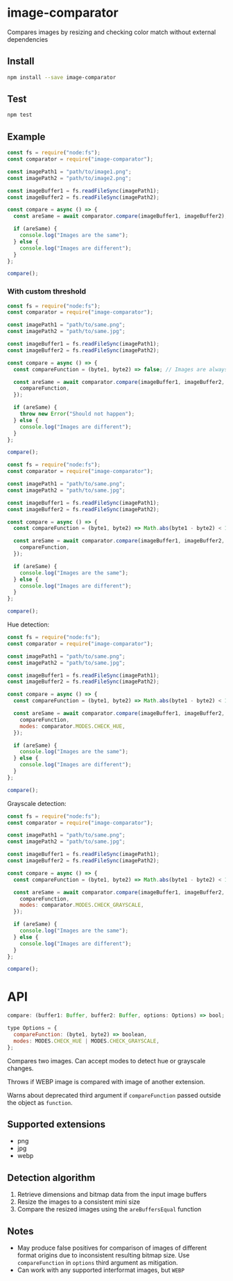 # image-comparator

Compares images by resizing and checking color match without external dependencies

## Install

```bash
npm install --save image-comparator
```

## Test

```bash
npm test
```

## Example

```js
const fs = require("node:fs");
const comparator = require("image-comparator");

const imagePath1 = "path/to/image1.png";
const imagePath2 = "path/to/image2.png";

const imageBuffer1 = fs.readFileSync(imagePath1);
const imageBuffer2 = fs.readFileSync(imagePath2);

const compare = async () => {
  const areSame = await comparator.compare(imageBuffer1, imageBuffer2);

  if (areSame) {
    console.log("Images are the same");
  } else {
    console.log("Images are different");
  }
};

compare();
```

### With custom threshold

```js
const fs = require("node:fs");
const comparator = require("image-comparator");

const imagePath1 = "path/to/same.png";
const imagePath2 = "path/to/same.jpg";

const imageBuffer1 = fs.readFileSync(imagePath1);
const imageBuffer2 = fs.readFileSync(imagePath2);

const compare = async () => {
  const compareFunction = (byte1, byte2) => false; // Images are always different

  const areSame = await comparator.compare(imageBuffer1, imageBuffer2, {
    compareFunction,
  });

  if (areSame) {
    throw new Error("Should not happen");
  } else {
    console.log("Images are different");
  }
};

compare();
```

```js
const fs = require("node:fs");
const comparator = require("image-comparator");

const imagePath1 = "path/to/same.png";
const imagePath2 = "path/to/same.jpg";

const imageBuffer1 = fs.readFileSync(imagePath1);
const imageBuffer2 = fs.readFileSync(imagePath2);

const compare = async () => {
  const compareFunction = (byte1, byte2) => Math.abs(byte1 - byte2) < 128; // If color difference is small enough

  const areSame = await comparator.compare(imageBuffer1, imageBuffer2, {
    compareFunction,
  });

  if (areSame) {
    console.log("Images are the same");
  } else {
    console.log("Images are different");
  }
};

compare();
```

Hue detection:

```js
const fs = require("node:fs");
const comparator = require("image-comparator");

const imagePath1 = "path/to/same.png";
const imagePath2 = "path/to/same.jpg";

const imageBuffer1 = fs.readFileSync(imagePath1);
const imageBuffer2 = fs.readFileSync(imagePath2);

const compare = async () => {
  const compareFunction = (byte1, byte2) => Math.abs(byte1 - byte2) < 128; // If color difference is small enough

  const areSame = await comparator.compare(imageBuffer1, imageBuffer2, {
    compareFunction,
    modes: comparator.MODES.CHECK_HUE,
  });

  if (areSame) {
    console.log("Images are the same");
  } else {
    console.log("Images are different");
  }
};

compare();
```

Grayscale detection:

```js
const fs = require("node:fs");
const comparator = require("image-comparator");

const imagePath1 = "path/to/same.png";
const imagePath2 = "path/to/same.jpg";

const imageBuffer1 = fs.readFileSync(imagePath1);
const imageBuffer2 = fs.readFileSync(imagePath2);

const compare = async () => {
  const compareFunction = (byte1, byte2) => Math.abs(byte1 - byte2) < 128; // If color difference is small enough

  const areSame = await comparator.compare(imageBuffer1, imageBuffer2, {
    compareFunction,
    modes: comparator.MODES.CHECK_GRAYSCALE,
  });

  if (areSame) {
    console.log("Images are the same");
  } else {
    console.log("Images are different");
  }
};

compare();
```

# API

```js
compare: (buffer1: Buffer, buffer2: Buffer, options: Options) => bool;

type Options = {
  compareFunction: (byte1, byte2) => boolean,
  modes: MODES.CHECK_HUE | MODES.CHECK_GRAYSCALE,
};
```

Compares two images. Can accept modes to detect hue or grayscale changes.

Throws if WEBP image is compared with image of another extension.

Warns about deprecated third argument if `compareFunction` passed outside the object as `function`.

## Supported extensions

- png
- jpg
- webp

## Detection algorithm

1. Retrieve dimensions and bitmap data from the input image buffers
2. Resize the images to a consistent mini size
3. Compare the resized images using the `areBuffersEqual` function

## Notes

- May produce false positives for comparison of images of different format origins due to inconsistent resulting bitmap size. Use `compareFunction` in `options` third argument as mitigation.
- Can work with any supported interformat images, but `WEBP`
